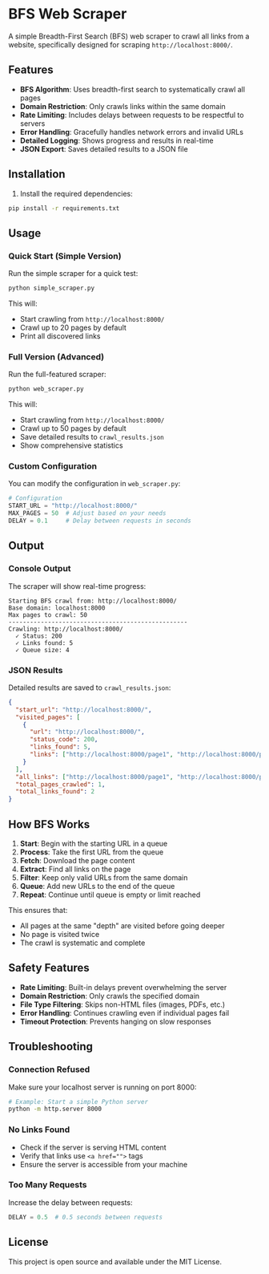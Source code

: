 # BFS Web Scraper

A simple Breadth-First Search (BFS) web scraper to crawl all links from a website, specifically designed for scraping `http://localhost:8000/`.

## Features

- **BFS Algorithm**: Uses breadth-first search to systematically crawl all pages
- **Domain Restriction**: Only crawls links within the same domain
- **Rate Limiting**: Includes delays between requests to be respectful to servers
- **Error Handling**: Gracefully handles network errors and invalid URLs
- **Detailed Logging**: Shows progress and results in real-time
- **JSON Export**: Saves detailed results to a JSON file

## Installation

1. Install the required dependencies:
```bash
pip install -r requirements.txt
```

## Usage

### Quick Start (Simple Version)

Run the simple scraper for a quick test:

```bash
python simple_scraper.py
```

This will:
- Start crawling from `http://localhost:8000/`
- Crawl up to 20 pages by default
- Print all discovered links

### Full Version (Advanced)

Run the full-featured scraper:

```bash
python web_scraper.py
```

This will:
- Start crawling from `http://localhost:8000/`
- Crawl up to 50 pages by default
- Save detailed results to `crawl_results.json`
- Show comprehensive statistics

### Custom Configuration

You can modify the configuration in `web_scraper.py`:

```python
# Configuration
START_URL = "http://localhost:8000/"
MAX_PAGES = 50  # Adjust based on your needs
DELAY = 0.1     # Delay between requests in seconds
```

## Output

### Console Output
The scraper will show real-time progress:
```
Starting BFS crawl from: http://localhost:8000/
Base domain: localhost:8000
Max pages to crawl: 50
--------------------------------------------------
Crawling: http://localhost:8000/
  ✓ Status: 200
  ✓ Links found: 5
  ✓ Queue size: 4
```

### JSON Results
Detailed results are saved to `crawl_results.json`:
```json
{
  "start_url": "http://localhost:8000/",
  "visited_pages": [
    {
      "url": "http://localhost:8000/",
      "status_code": 200,
      "links_found": 5,
      "links": ["http://localhost:8000/page1", "http://localhost:8000/page2"]
    }
  ],
  "all_links": ["http://localhost:8000/page1", "http://localhost:8000/page2"],
  "total_pages_crawled": 1,
  "total_links_found": 2
}
```

## How BFS Works

1. **Start**: Begin with the starting URL in a queue
2. **Process**: Take the first URL from the queue
3. **Fetch**: Download the page content
4. **Extract**: Find all links on the page
5. **Filter**: Keep only valid URLs from the same domain
6. **Queue**: Add new URLs to the end of the queue
7. **Repeat**: Continue until queue is empty or limit reached

This ensures that:
- All pages at the same "depth" are visited before going deeper
- No page is visited twice
- The crawl is systematic and complete

## Safety Features

- **Rate Limiting**: Built-in delays prevent overwhelming the server
- **Domain Restriction**: Only crawls the specified domain
- **File Type Filtering**: Skips non-HTML files (images, PDFs, etc.)
- **Error Handling**: Continues crawling even if individual pages fail
- **Timeout Protection**: Prevents hanging on slow responses

## Troubleshooting

### Connection Refused
Make sure your localhost server is running on port 8000:
```bash
# Example: Start a simple Python server
python -m http.server 8000
```

### No Links Found
- Check if the server is serving HTML content
- Verify that links use `<a href="">` tags
- Ensure the server is accessible from your machine

### Too Many Requests
Increase the delay between requests:
```python
DELAY = 0.5  # 0.5 seconds between requests
```

## License

This project is open source and available under the MIT License. 